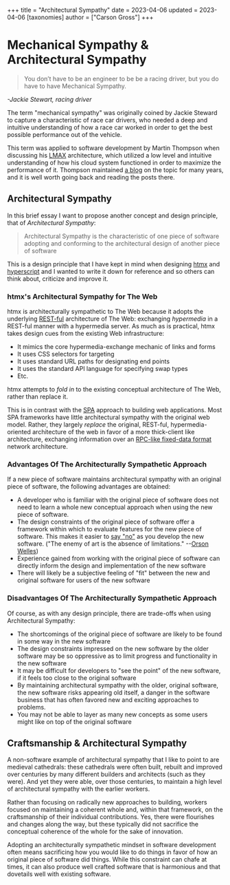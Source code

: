 +++
title = "Architectural Sympathy"
date = 2023-04-06
updated = 2023-04-06
[taxonomies]
author = ["Carson Gross"]
+++


# Mechanical Sympathy & Architectural Sympathy

> You don’t have to be an engineer to be be a racing driver, but you do have to have Mechanical Sympathy.

_-Jackie Stewart, racing driver_

The term "mechanical sympathy" was originally coined by Jackie Steward to capture a characteristic
 of race car drivers, who needed a deep and intuitive understanding of how a race car worked in order
to get the best possible performance out of the vehicle.

This term was applied to software development by Martin Thompson when discussing his [LMAX](https://martinfowler.com/articles/lmax.html)
architecture, which utilized a low level and intuitive understanding of how his cloud system functioned
in order to maximize the performance of it.  Thompson maintained [a blog](https://mechanical-sympathy.blogspot.com/)
on the topic for many years, and it is well worth going back and reading the posts there.

## Architectural Sympathy

In this brief essay I want to propose another concept and design principle, that of _Architectural Sympathy_:

> Architectural Sympathy is the characteristic of one piece of software adopting and conforming to the architectural
> design of another piece of software 

This is a design principle that I have kept in mind when designing [htmx](https://htmecks.org) and 
[hyperscript](https://hyperscript.org) and I wanted to write it down for reference and so others can think about,
criticize and improve it.

### htmx's Architectural Sympathy for The Web

htmx is architecturally sympathetic to The Web because it adopts the underlying [REST-ful](/essays/hateoas) architecture 
of The Web: exchanging _hypermedia_ in a REST-ful manner with a hypermedia server.  As much as is practical, htmx takes
design cues from the existing Web infrastructure:

* It mimics the core hypermedia-exchange mechanic of links and forms
* It uses CSS selectors for targeting
* It uses standard URL paths for designating end points
* It uses the standard API language for specifying swap types
* Etc.

htmx attempts to _fold in_ to the existing conceptual architecture of The Web, rather than replace it.

This is in contrast with the [SPA](https://developer.mozilla.org/en-US/docs/Glossary/SPA) approach to building web 
applications.  Most SPA frameworks have little architectural sympathy with the original web model.  Rather, they largely 
_replace_ the original, REST-ful, hypermedia-oriented architecture of the web in favor of a more thick-client like 
architecture, exchanging information over an
[RPC-like fixed-data format](/essays/how-did-rest-come-to-mean-the-opposite-of-rest/) network architecture.

### Advantages Of The Architecturally Sympathetic Approach

If a new piece of software maintains architectural sympathy with an original piece of software, the following advantages
are obtained:

* A developer who is familiar with the original piece of software does not need to learn a whole new conceptual approach
  when using the new piece of software. 
* The design constraints of the original piece of software offer a framework within which to evaluate features for the
  new piece of software.  This makes it easier to [say "no"](https://grugbrain.dev/#grug-on-saying-no) as you develop the
  new software. ("The enemy of art is the absence of limitations." --[Orson Welles](https://quoteinvestigator.com/2014/05/24/art-limit/))
* Experience gained from working with the original piece of software can directly inform the design and implementation of
  the new software
* There will likely be a subjective feeling of "fit" between the new and original software for users of the new software

### Disadvantages Of The Architecturally Sympathetic Approach

Of course, as with any design principle, there are trade-offs when using Architectural Sympathy:

* The shortcomings of the original piece of software are likely to be found in some way in the new software
* The design constraints impressed on the new software by the older software may be so oppressive as to limit progress
  and functionality in the new software
* It may be difficult for developers to "see the point" of the new software, if it feels too close to the original software
* By maintaining architectural sympathy with the older, original software, the new software risks appearing old itself,
  a danger in the software business that has often favored new and exciting approaches to problems.
* You may not be able to layer as many new concepts as some users might like on top of the original software

## Craftsmanship & Architectural Sympathy

A non-software example of architectural sympathy that I like to point to are medieval cathedrals: these cathedrals were
often built, rebuilt and improved over centuries by many different builders and architects (such as they were).  And yet 
they were able, over those centuries, to maintain a high level of architectural sympathy with the earlier workers.

Rather than focusing on radically new approaches to building, workers focused on maintaining a coherent whole and, within
that framework, on the craftsmanship of their individual contributions.  Yes, there were flourishes and changes along the
way, but these typically did not sacrifice the conceptual coherence of the whole for the sake of innovation.

Adopting an architecturally sympathetic mindset in software development often means sacrificing how you would like to
do things in favor of how an original piece of software did things.  While this constraint can chafe at times, it can
also produce well crafted software that is harmonious and that dovetails well with existing software.
